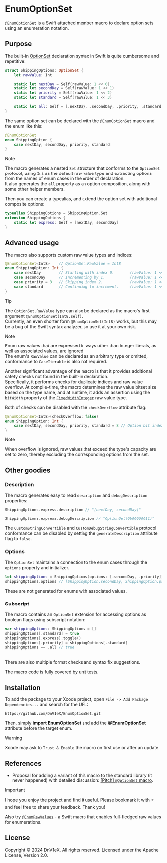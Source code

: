 # EnumOptionSet
[`@EnumOptionSet`](https://github.com/DnV1eX/EnumOptionSet) is a Swift attached member macro to declare option sets using an enumeration notation.

## Purpose
The built-in [OptionSet](https://developer.apple.com/documentation/swift/optionset#overview) declaration syntax in Swift is quite cumbersome and repetitive:
```Swift
struct ShippingOptions: OptionSet {
    let rawValue: Int

    static let nextDay = Self(rawValue: 1 << 0)
    static let secondDay = Self(rawValue: 1 << 1)
    static let priority = Self(rawValue: 1 << 2)
    static let standard = Self(rawValue: 1 << 3)

    static let all: Self = [.nextDay, .secondDay, .priority, .standard]
}
```
The same option set can be declared with the `@EnumOptionSet` macro and the enum like this:
```Swift
@EnumOptionSet
enum ShippingOption {
    case nextDay, secondDay, priority, standard
}
```
> [!NOTE]
> The macro generates a nested `Set` structure that conforms to the `OptionSet` protocol, using `Int` as the default raw value type and extracting options from the names of enum cases in the order of declaration.\
> It also generates the `all` property as an option composition, along with some other helper members.

Then you can create a typealias, and extend the option set with additional composite options:
```Swift
typealias ShippingOptions = ShippingOption.Set
extension ShippingOptions {
    static let express: Self = [nextDay, secondDay]
}
```

## Advanced usage
The macro also supports custom raw value types and indices:
```Swift
@EnumOptionSet<Int8>    // OptionSet.RawValue = Int8
enum ShippingOption: Int {
    case nextDay        // Starting with index 0.       (rawValue: 1 << 0)
    case secondDay      // Incrementing by 1.           (rawValue: 1 << 1)
    case priority = 3   // Skipping index 2.            (rawValue: 1 << 3)
    case standard       // Continuing to increment.     (rawValue: 1 << 4)
}
```
> [!TIP]
> The `OptionSet.RawValue` type can also be declared as the macro's first argument `@EnumOptionSet(Int8.self)`.\
> Currently, an even shorter form `@EnumOptionSet(Int8)` works, but this may be a bug of the Swift syntax analyzer, so use it at your own risk.

> [!NOTE]
> Enum raw values that are expressed in ways other than integer literals, as well as associated values, are ignored.\
> The enum's `RawValue` can be declared as an arbitrary type or omitted, conformance to `CaseIterable` is also not required.

Another significant advantage of the macro is that it provides additional safety checks not found in the built-in declaration.\
Specifically, it performs checks for duplicate indices and raw value overflow. At compile-time, the macro determines the raw value bitset size based on the type name, and at runtime, it adds an assertion using the `bitWidth` property of the [`FixedWidthInteger`](https://developer.apple.com/documentation/swift/fixedwidthinteger) raw value type.

Both of checks can be disabled with the `checkOverflow` attribute flag:
```Swift
@EnumOptionSet<Int8>(checkOverflow: false)
enum ShippingOption: Int {
    case nextDay, secondDay, priority, standard = 8 // Option bit index 8 is out of range for 'Int8'.
}
```
> [!NOTE]
> When overflow is ignored, raw values that exceed the type's capacity are set to zero, thereby excluding the corresponding options from the set.

## Other goodies
### Description
The macro generates easy to read `description` and `debugDescription` properties:
```Swift
ShippingOptions.express.description // "[nextDay, secondDay]"

ShippingOptions.express.debugDescription // "OptionSet(0b00000011)"
```
The `CustomStringConvertible` and `CustomDebugStringConvertible` protocol conformance can be disabled by setting the `generateDescription` attribute flag to `false`.

### Options
The `OptionSet` maintains a connection to the enum cases through the `options` property and initializer.
```Swift
let shippingOptions = ShippingOptions(options: [.secondDay, .priority])
shippingOptions.options // [ShippingOption.secondDay, ShippingOption.priority]
```
These are not generated for enums with associated values.

### Subscript
The macro contains an `OptionSet` extension for accessing options as boolean flags using subscript notation:
```Swift
var shippingOptions: ShippingOptions = []
shippingOptions[.standard] = true
shippingOptions[.express].toggle()
shippingOptions[.priority] = shippingOptions[.standard]
shippingOptions == .all // true
```
\
There are also multiple format checks and syntax fix suggestions.

The macro code is fully covered by unit tests.

## Installation
To add the package to your Xcode project, open `File -> Add Package Dependencies...` and search for the URL:
```
https://github.com/DnV1eX/EnumOptionSet.git
```
Then, simply **import EnumOptionSet** and add the **@EnumOptionSet** attribute before the target enum.
> [!WARNING]
> Xcode may ask to `Trust & Enable` the macro on first use or after an update.

## References
- Proposal for adding a variant of this macro to the standard library (it never happened) with detailed discussion: [[Pitch] `@OptionSet` macro](https://forums.swift.org/t/pitch-optionset-macro/63547).

> [!IMPORTANT]
> I hope you enjoy the project and find it useful. Please bookmark it with ⭐️ and feel free to share your feedback. Thank you!
> 
> Also try [`@EnumRawValues`](https://github.com/DnV1eX/EnumRawValues) - a Swift macro that enables full-fledged raw values for enumerations.

## License
Copyright © 2024 DnV1eX. All rights reserved. Licensed under the Apache License, Version 2.0.

